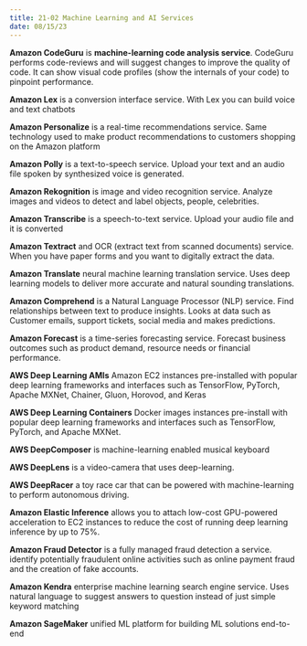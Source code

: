 ```yaml
---
title: 21-02 Machine Learning and AI Services
date: 08/15/23
---
```


**Amazon CodeGuru** is **machine-learning code analysis service**. CodeGuru performs code-reviews and will suggest changes to improve the quality of code. It can show visual code profiles (show the internals of your code) to pinpoint performance.

**Amazon Lex** is a conversion interface service. With Lex you can build voice and text chatbots

**Amazon Personalize** is a real-time recommendations service. Same technology used to make product recommendations to customers shopping on the Amazon platform

**Amazon Polly** is a text-to-speech service. Upload your text and an audio file spoken by synthesized voice is generated.

**Amazon Rekognition** is image and video recognition service. Analyze images and videos to detect and label objects, people, celebrities.

**Amazon Transcribe** is a speech-to-text service. Upload your audio file and it is converted

**Amazon Textract** and OCR (extract text from scanned documents) service. When you have paper forms and you want to digitally extract the data.

**Amazon Translate** neural machine learning translation service. Uses deep learning models to deliver more accurate and natural sounding translations.

**Amazon Comprehend** is a Natural Language Processor (NLP) service. Find relationships between text to produce insights. Looks at data such as Customer emails, support tickets, social media and makes predictions.

**Amazon Forecast** is a time-series forecasting service. Forecast business outcomes such as product demand, resource needs or financial performance.

**AWS Deep Learning AMIs** Amazon EC2 instances pre-installed with popular deep learning frameworks and interfaces such as TensorFlow, PyTorch, Apache MXNet, Chainer, Gluon, Horovod, and Keras

**AWS Deep Learning Containers** Docker images instances pre-install with popular deep learning frameworks and interfaces such as TensorFlow, PyTorch, and Apache MXNet.

**AWS DeepComposer** is machine-learning enabled musical keyboard

**AWS DeepLens** is a video-camera that uses deep-learning.

**AWS DeepRacer** a toy race car that can be powered with machine-learning to perform autonomous driving.

**Amazon Elastic Inference** allows you to attach low-cost GPU-powered acceleration to EC2 instances to reduce the cost of running deep learning inference by up to 75%.

**Amazon Fraud Detector** is a fully managed fraud detection a service. identify potentially fraudulent online activities such as online payment fraud and the creation of fake accounts.

**Amazon Kendra** enterprise machine learning search engine service. Uses natural language to suggest answers to question instead of just simple keyword matching

**Amazon SageMaker** unified ML platform for building ML solutions end-to-end
